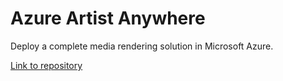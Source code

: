 # Azure Artist Anywhere

Deploy a complete media rendering solution in Microsoft Azure.

[Link to repository](https://github.com/Azure/Avere/tree/master/src/tutorials/ArtistAnywhere)
